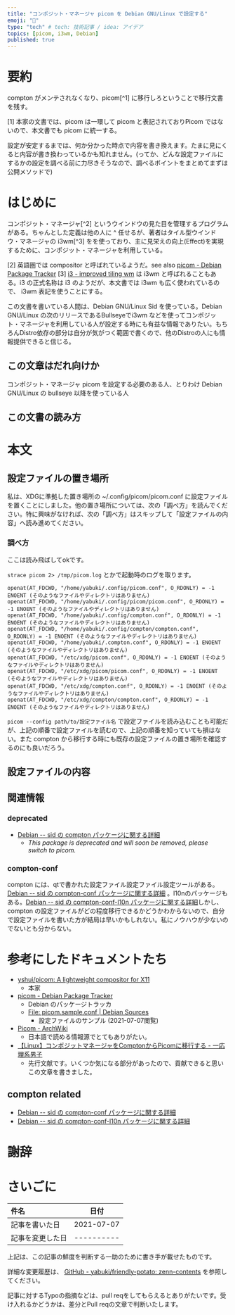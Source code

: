 ```yaml
---
title: "コンポジット・マネージャ picom を Debian GNU/Linux で設定する"
emoji: "🌟"
type: "tech" # tech: 技術記事 / idea: アイデア
topics: [picom, i3wm, Debian]
published: true
---
```

# 要約

compton がメンテされなくなり、picom[^1] に移行しろということで移行文書を残す。

[1] 本家の文書では、picom は一環して picom と表記されておりPicom ではないので、本文書でも picom に統一する。

設定が安定するまでは、何か分かった時点で内容を書き換えます。たまに見にくると内容が書き換わっているかも知れません。(ってか、どんな設定ファイルにするかの設定を調べる前に力尽きそうなので、調べるポイントをまとめてまずは公開メソッドで)

# はじめに

コンポジット・マネージャ[^2] というウインドウの見た目を管理するプログラムがある。ちゃんとした定義は他の人に
^
任せるが、著者はタイル型ウインドウ・マネージャの i3wm[^3] をを使っており、主に見栄えの向上(Effect)を実現するために、コンポジット・マネージャを利用している。

[2] 英語圏では compositor と呼ばれているようだ。see also [picom - Debian Package Tracker](https://tracker.debian.org/pkg/picom)
[3] [i3 - improved tiling wm](https://i3wm.org/) は i3wm と呼ばれることもある。i3 の正式名称は i3 のようだが、本文書では i3wm も広く使われているので、 i3wm 表記を使うことにする。

この文書を書いている人間は、Debian GNU/Linux Sid を使っている。Debian GNU/Linux の次のリリースであるBullseyeでi3wm などを使ってコンポジット・マネージャを利用している人が設定する時にも有益な情報でありたい。もちろんDistro依存の部分は自分が気がつく範囲で書くので、他のDistroの人にも情報提供できると信じる。


## この文章はだれ向けか

コンポジット・マネージャ picom を設定する必要のある人、とりわけ Debian GNU/Linux の bullseye 以降を使っている人

## この文書の読み方

# 本文

## 設定ファイルの置き場所

私は、XDGに準拠した置き場所の ~/.config/picom/picom.conf に設定ファイルを置くことにしました。他の置き場所については、次の「調べ方」を読んでください。特に興味がなければ、次の「調べ方」はスキップして「設定ファイルの内容」へ読み進めてください。


### 調べ方

ここは読み飛ばしてokです。

`strace picom 2> /tmp/picom.log` とかで起動時のログを取ります。

```
openat(AT_FDCWD, "/home/yabuki/.config/picom.conf", O_RDONLY) = -1 ENOENT (そのようなファイルやディレクトリはありません)
openat(AT_FDCWD, "/home/yabuki/.config/picom/picom.conf", O_RDONLY) = -1 ENOENT (そのようなファイルやディレクトリはありません)
openat(AT_FDCWD, "/home/yabuki/.config/compton.conf", O_RDONLY) = -1 ENOENT (そのようなファイルやディレクトリはありません)
openat(AT_FDCWD, "/home/yabuki/.config/compton/compton.conf", O_RDONLY) = -1 ENOENT (そのようなファイルやディレクトリはありません)
openat(AT_FDCWD, "/home/yabuki/.compton.conf", O_RDONLY) = -1 ENOENT (そのようなファイルやディレクトリはありません)
openat(AT_FDCWD, "/etc/xdg/picom.conf", O_RDONLY) = -1 ENOENT (そのようなファイルやディレクトリはありません)
openat(AT_FDCWD, "/etc/xdg/picom/picom.conf", O_RDONLY) = -1 ENOENT (そのようなファイルやディレクトリはありません)
openat(AT_FDCWD, "/etc/xdg/compton.conf", O_RDONLY) = -1 ENOENT (そのようなファイルやディレクトリはありません)
openat(AT_FDCWD, "/etc/xdg/compton/compton.conf", O_RDONLY) = -1 ENOENT (そのようなファイルやディレクトリはありません)
```

`picom --config path/to/設定ファイル名` で設定ファイルを読み込むことも可能だが、上記の順番で設定ファイルを読むので、上記の順番を知っていても損はない。また compton から移行する時にも既存の設定ファイルの置き場所を確認するのにも良いだろう。

## 設定ファイルの内容

## 関連情報

### deprecated 

* [Debian -- sid の compton パッケージに関する詳細](https://packages.debian.org/sid/compton)
  * *This package is deprecated and will soon be removed, please switch to picom.*

### compton-conf

compton には、qtで書かれた設定ファイル設定ファイル設定ツールがある。[Debian -- sid の compton-conf パッケージに関する詳細](https://packages.debian.org/sid/compton-conf) 。l10nのパッケージもある。[Debian -- sid の compton-conf-l10n パッケージに関する詳細](https://packages.debian.org/sid/compton-conf-l10n)しかし、compton の設定ファイルがどの程度移行できるかどうかわからないので、自分で設定ファイルを書いた方が結局は早いかもしれない。私にノウハウが少ないのでないとも分からない。

# 参考にしたドキュメントたち

* [yshui/picom: A lightweight compositor for X11](https://github.com/yshui/picom)
  * 本家
* [picom - Debian Package Tracker](https://tracker.debian.org/pkg/picom)
  * Debian のパッケージトラッカ
  * [File: picom.sample.conf | Debian Sources](https://sources.debian.org/src/picom/8.2-1/picom.sample.conf/)
    * 設定ファイルのサンプル (2021-07-07閲覧)
* [Picom - ArchWiki](https://wiki.archlinux.jp/index.php/Picom)
  * 日本語で読める情報源でとてもありがたい。
* [【Linux】コンポジットマネージャをComptonからPicomに移行する - 一応理系男子](https://scienceboy.jp/88io/2021/01/compton2picom/)
  * 先行文献です。いくつか気になる部分があったので、貢献できると思いこの文章を書きました。

## compton related

* [Debian -- sid の compton-conf パッケージに関する詳細](https://packages.debian.org/sid/compton-conf)
* [Debian -- sid の compton-conf-l10n パッケージに関する詳細](https://packages.debian.org/sid/compton-conf-l10n)


# 謝辞


# さいごに

|     件名       |   日付   |
|:----           |:----:|
|記事を書いた日  |2021-07-07|
|記事を変更した日|----------|

上記は、この記事の鮮度を判断する一助のために書き手が載せたものです。

詳細な変更履歴は、 [GitHub - yabuki/friendly-potato: zenn-contents](https://github.com/yabuki/friendly-potato) を参照してください。

記事に対するTypoの指摘などは、pull reqをしてもらえるとありがたいです。受け入れるかどうかは、差分とPull reqの文章で判断いたします。


<!-- 文章の目的は何か -->
  <!-- 読み手に何の情報を伝えるのか -->
  <!-- 読んだひとにどういう行動をしてもらいたいのか -->
<!-- だれに向けての文章か -->
<!-- この文章の肝はどこか -->

